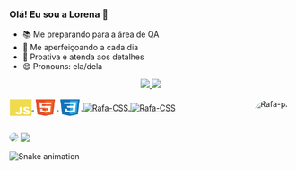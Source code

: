 ### Olá! Eu sou a Lorena 👋

- 📚 Me preparando para a área de QA
- 🌱 Me aperfeiçoando a cada dia
- 👯 Proativa e atenda aos detalhes
- 😄 Pronouns: ela/dela

<div align="center">
  <a href="https://github.com/LorenaCQ">
  <img height="180em" src="https://github-readme-stats.vercel.app/api?username=lorenacq&show_icons=true&theme=dracula&include_all_commits=true&count_private=true"/>
  <img height="180em" src="https://github-readme-stats.vercel.app/api/top-langs/?username=lorenacq&layout=compact&langs_count=7&theme=dracula"/>
</div>
  
<div style="display: inline_block"><br>
  <img align="center" alt="Rafa-Js" height="30" width="40" src="https://raw.githubusercontent.com/devicons/devicon/master/icons/javascript/javascript-plain.svg">
  <img align="center" alt="Rafa-HTML" height="30" width="40" src="https://raw.githubusercontent.com/devicons/devicon/master/icons/html5/html5-original.svg">
  <img align="center" alt="Rafa-CSS" height="30" width="40" src="https://raw.githubusercontent.com/devicons/devicon/master/icons/css3/css3-original.svg">
  <img align="center" alt="Rafa-CSS" height="30" width="40"  src="https://cdn.jsdelivr.net/gh/devicons/devicon/icons/flutter/flutter-original.svg">
  <img align="center" alt="Rafa-CSS" height="30" width="40"  src="https://cdn.jsdelivr.net/gh/devicons/devicon/icons/jupyter/jupyter-original-wordmark.svg">
  <img align="right" alt="Rafa-pic" height="150" style="border-radius:50px;" src="https://cdn.picrew.me/shareImg/org/202212/338224_1GEL8fQO.png">
</div>
  
  ##
  
  <div>
  <a href="https://instagram.com/lorena_cq" target="_blank"><img src="https://img.shields.io/badge/Instagram-E4405F?style=for-the-badge&logo=instagram&logoColor=white" target="_blank" style="border-radius:50%;"></a>
  <a href="https://www.linkedin.com/in/lorenacq" target="_blank"><img src="https://img.shields.io/badge/LinkedIn-0077B5?style=for-the-badge&logo=linkedin&logoColor=white" target="_blank"></a>
    
![Snake animation](https://github.com/lorenacq/lorenacq/blob/output/github-contribution-grid-snake.svg)
    
  </div>
